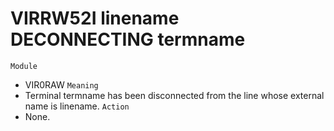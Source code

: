 # VIRRW52I linename DECONNECTING termname
`Module`
- VIR0RAW
`Meaning`
- Terminal termname has been disconnected from the line whose external name is linename.
`Action`
- None.
